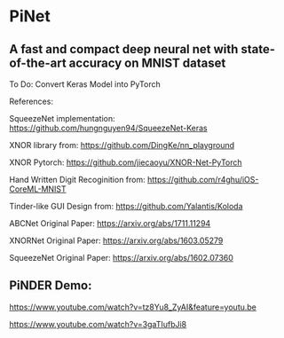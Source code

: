 # PiNet
## A fast and compact deep neural net with state-of-the-art accuracy on MNIST dataset

To Do: 
Convert Keras Model into PyTorch

References:

SqueezeNet implementation: https://github.com/hungnguyen94/SqueezeNet-Keras

XNOR library from: https://github.com/DingKe/nn_playground

XNOR Pytorch: https://github.com/jiecaoyu/XNOR-Net-PyTorch

Hand Written Digit Recoginition from: https://github.com/r4ghu/iOS-CoreML-MNIST

Tinder-like GUI Design from: https://github.com/Yalantis/Koloda

ABCNet Original Paper: https://arxiv.org/abs/1711.11294

XNORNet Original Paper: https://arxiv.org/abs/1603.05279

SqueezeNet Original Paper: https://arxiv.org/abs/1602.07360


## PiNDER Demo:
https://www.youtube.com/watch?v=tz8Yu8_ZyAI&feature=youtu.be

https://www.youtube.com/watch?v=3gaTIufbJi8
